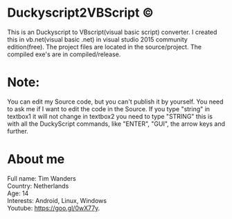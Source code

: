 # Duckyscript2VBScript ©
This is an Duckyscript to VBscript(visual basic script) converter.
I created this in vb.net(visual basic .net) in visual studio 2015 community edition(free).
The project files are located in the source/project.
The compiled exe's are in compiled/release.
# Note:
You can edit my Source code, but you can't publish it by yourself. You need to ask me if I want to edit the code in the Source.
If you type "string" in textbox1 it will not change in textbox2 you need to type "STRING" this is with all the DuckyScript commands, like "ENTER", "GUI", the arrow keys and further.
# About me
Full name: Tim Wanders <br />
Country: Netherlands <br />
Age: 14 <br />
Interests: Android, Linux, Windows <br />
Youtube: https://goo.gl/0wX77y.
